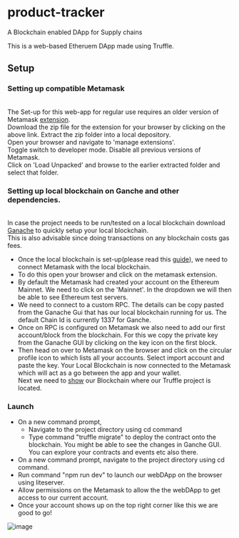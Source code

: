 # product-tracker
A Blockchain enabled DApp for Supply chains

This is a web-based Etheruem DApp made using Truffle.

## Setup
### Setting up compatible Metamask
<br>The Set-up for this web-app for regular use requires an older version of Metamask <a href="https://github.com/MetaMask/metamask-extension/releases/tag/v6.6.1">extension</a>.
<br>Download the zip file for the extension for your browser by clicking on the above link. Extract the zip folder into a local depository. 
<br>Open your browser and navigate to 'manage extensions'.
<br>Toggle switch to developer mode. Disable all previous versions of Metamask.
<br>Click on 'Load Unpacked' and browse to the earlier extracted folder and select that folder.
### Setting up local blockchain on Ganche and other dependencies. 
<br>In case the project needs to be run/tested on a local blockchain download <a href="http://truffleframework.com/ganache">Ganache</a> to quickly setup your local blockchain.
<br>This is also advisable since doing transactions on any blockchain costs gas fees.
  * Once the local blockchain is set-up(please read this <a href="https://www.trufflesuite.com/docs/ganache/workspaces/the-quickstart-workspace">guide</a>), we need to connect Metamask with the local blockchain.
  * To do this open your browser and click on the metamask extension.
  * By default the Metamask had created your account on the Ethereum Mainnet. We need to click on the 'Mainnet'. In the dropdown we will then be able to see Ethereum test servers.
  * We need to connect to a custom RPC. The details can be copy pasted from the Ganache Gui that has our local blockchain running for us. The default Chain Id is currently 1337 for Ganche.
  * Once on RPC is configured on Metamask we also need to add our first account/block from the blockchain. For this we copy the private key from the Ganache GUI by clicking on the key icon on the first block.
  * Then head on over to Metamask on the browser and click on the circular profile icon to which lists all your accounts. Select import account and paste the key. Your Local Blockchain is now connected to the Metamask which will act as a go between the app and your wallet.
<br>Next we need to <a href="https://www.trufflesuite.com/docs/ganache/truffle-projects/linking-a-truffle-project">show</a> our Blockchain where our Truffle project is located.

### Launch

* On a new command prompt,
  * Navigate to the project directory using cd command
  * Type command "truffle migrate" to deploy the contract onto the blockchain. You might be able to see the changes in Ganche GUI. You can explore your contracts and events etc also there.
* On a new command prompt, navigate to the project directory using cd command.
* Run command "npm run dev" to launch our webDApp on the browser using liteserver. 
* Allow permissions on the Metamask to allow the the webDApp to get access to our current account.
* Once your account shows up on the top right corner like this we are good to go!

![image](https://user-images.githubusercontent.com/57732921/115723783-f2955d00-a39d-11eb-97dc-bb7ab258e941.png)
